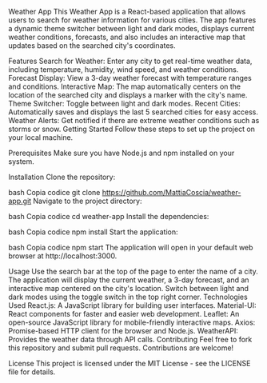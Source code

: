 Weather App
This Weather App is a React-based application that allows users to search for weather information for various cities. The app features a dynamic theme switcher between light and dark modes, displays current weather conditions, forecasts, and also includes an interactive map that updates based on the searched city's coordinates.

Features
Search for Weather: Enter any city to get real-time weather data, including temperature, humidity, wind speed, and weather conditions.
Forecast Display: View a 3-day weather forecast with temperature ranges and conditions.
Interactive Map: The map automatically centers on the location of the searched city and displays a marker with the city's name.
Theme Switcher: Toggle between light and dark modes.
Recent Cities: Automatically saves and displays the last 5 searched cities for easy access.
Weather Alerts: Get notified if there are extreme weather conditions such as storms or snow.
Getting Started
Follow these steps to set up the project on your local machine.

Prerequisites
Make sure you have Node.js and npm installed on your system.

Installation
Clone the repository:

bash
Copia codice
git clone https://github.com/MattiaCoscia/weather-app.git
Navigate to the project directory:

bash
Copia codice
cd weather-app
Install the dependencies:

bash
Copia codice
npm install
Start the application:

bash
Copia codice
npm start
The application will open in your default web browser at http://localhost:3000.

Usage
Use the search bar at the top of the page to enter the name of a city.
The application will display the current weather, a 3-day forecast, and an interactive map centered on the city's location.
Switch between light and dark modes using the toggle switch in the top right corner.
Technologies Used
React.js: A JavaScript library for building user interfaces.
Material-UI: React components for faster and easier web development.
Leaflet: An open-source JavaScript library for mobile-friendly interactive maps.
Axios: Promise-based HTTP client for the browser and Node.js.
WeatherAPI: Provides the weather data through API calls.
Contributing
Feel free to fork this repository and submit pull requests. Contributions are welcome!

License
This project is licensed under the MIT License - see the LICENSE file for details.
